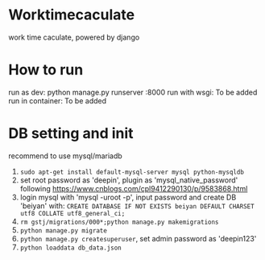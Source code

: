 # Worktimecaculate
work time caculate, powered by django

# How to run
run as dev: python manage.py runserver <IP>:8000
run with wsgi: To be added
run in container: To be added

# DB setting and init
recommend to use mysql/mariadb
1. `sudo apt-get install default-mysql-server mysql python-mysqldb`
2. set root password as 'deepin', plugin as 'mysql_native_password' following https://www.cnblogs.com/cpl9412290130/p/9583868.html
3. login mysql with 'mysql -uroot -p', input password and create DB 'beiyan' with: `CREATE DATABASE IF NOT EXISTS beiyan DEFAULT CHARSET utf8 COLLATE utf8_general_ci;`
4. `rm gstj/migrations/000*;python manage.py makemigrations`
5. `python manage.py migrate`
6. `python manage.py createsuperuser`, set admin password as 'deepin123'
7. `python loaddata db_data.json`
